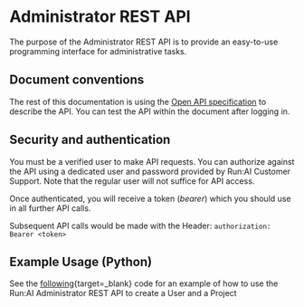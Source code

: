 # Administrator REST API

The purpose of the Administrator  REST API is to provide an easy-to-use programming interface for administrative tasks.

## Document conventions

The rest of this documentation is using the [Open API specification](https://swagger.io/specification/) to describe the API. You can test the API within the document after logging in.


## Security and authentication

You must be a verified user to make API requests. You can authorize against the API using a dedicated user and password provided by Run:AI Customer Support. Note that the regular user will not suffice for API access. 

Once authenticated, you will receive a token (_bearer_) which you should use in all further API calls. 

Subsequent API calls would be made with the Header: `authorization: Bearer <token>`


## Example Usage (Python)

See the [following](){target=_blank} code for an example of how to use the Run:AI Administrator REST API to create a User and a Project 
